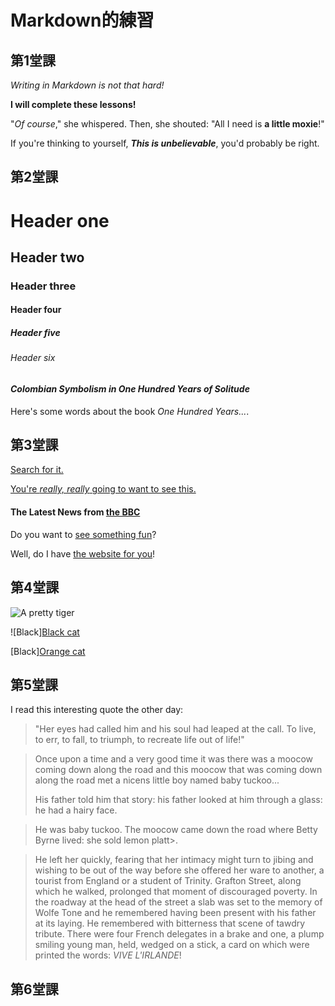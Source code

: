 # Markdown的練習

## 第1堂課
_Writing in Markdown is not that hard!_

**I will complete these lessons!**

"_Of course_," she whispered. Then, she shouted: "All I need is **a little moxie**!"

If you're thinking to yourself, **_This is unbelievable_**, you'd probably be right.

## 第2堂課
# Header one
## Header two
### Header three
#### Header four
##### Header five
###### Header six

#### _Colombian Symbolism in One Hundred Years of Solitude_

Here's some words about the book _One Hundred Years..._.

## 第3堂課
[Search for it.](www.google.com)

[You're _really, really_ going to want to see this.](www.dailykitten.com)

#### The Latest News from [the BBC](www.bbc.com/news)

Do you want to [see something fun][another place]?

Well, do I have [the website for you][another-link]!

[another place]: www.zombo.com
[another-link]: www.stumbleupon.com

## 第4堂課
![A pretty tiger](https://upload.wikimedia.org/wikipedia/commons/5/56/Tiger.50.jpg)

![Black][Black cat](https://upload.wikimedia.org/wikipedia/commons/a/a3/81_INF_DIV_SSI.jpg)

[Black][Orange cat][Black]

[Black]: https://upload.wikimedia.org/wikipedia/commons/a/a3/81_INF_DIV_SSI.jpg
## 第5堂課
I read this interesting quote the other day:

>"Her eyes had called him and his soul had leaped at the call. To live, to err, to fall, to triumph, to recreate life out of life!"

>Once upon a time and a very good time it was there was a moocow coming down along the road and this moocow that was coming down along the road met a nicens little boy named baby tuckoo...
>
>His father told him that story: his father looked at him through a glass: he had a hairy face.

>He was baby tuckoo. The moocow came down the road where Betty Byrne lived: she sold lemon platt>.

>He left her quickly, fearing that her intimacy might turn to jibing and wishing to be out of the way before she offered her ware to another, a tourist from England or a student of Trinity. Grafton Street, along which he walked, prolonged that moment of discouraged poverty. In the roadway at the head of the street a slab was set to the memory of Wolfe Tone and he remembered having been present with his father at its laying. He remembered with bitterness that scene of tawdry tribute. There were four French delegates in a brake and one, a plump smiling young man, held, wedged on a stick, a card on which were printed the words: _VIVE L'IRLANDE_!

## 第6堂課
